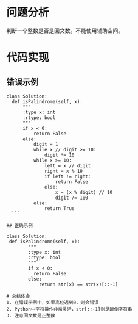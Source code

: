 # 问题分析
  判断一个整数是否是回文数。不能使用辅助空间。
  
# 代码实现
## 错误示例
  ```
  class Solution:
    def isPalindrome(self, x):
        """
        :type x: int
        :rtype: bool
        """
        if x < 0:
            return False
        else:
            digit = 1
            while x // digit >= 10:
                digit *= 10
            while x >= 10:
                left = x // digit
                right = x % 10
                if left != right:
                    return False
                else:
                    x = (x % digit) // 10
                    digit /= 100
            else:
                return True
    ```
    
## 正确示例
  ```
  	class Solution:
   	 def isPalindrome(self, x):
       	 	"""
        	:type x: int
        	:rtype: bool
        	"""
        	if x < 0:
          	  return False
        	else:
            	return str(x) == str(x)[::-1]
  ```
# 总结体会
  1. 在错误示例中，如果高位遇到0，则会错误
  2. Python中字符操作非常灵活，str[::-1]则是颠倒字符串
  3. 注意回文数是正整数
